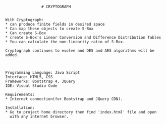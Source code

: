 											
					# CRYPTOGRAPH					
											
											
	With Cryptograph:									
	* can produce finite fields in desired space						
	* Can map these objects to create S-Box						
	* Can create S-Box									
	* create S-Box's Linear Conversion and Difference Distribution Tables			
	* You can calculate the non-linearity ratio of S-Box.					
											
	Cryptograph continues to evolve and DES and AES algorithms will be added.			
											
											
											
	Programming Language: Java Script								
	Interface: HTML5, CSS								
	Frameworks: Bootstrap 4, JQuery							
	IDE: Visual Studio Code								
											
	Requirements: 									
	* Internet connection(for Bootstrap and JQuery CDN).					
											
	Installation:									
	* Go to project home directory then find 'index.html' file and open 				
	  with any internet browser.								
											
